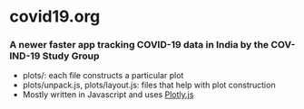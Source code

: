# covid19.org
### A newer faster app tracking COVID-19 data in India by the COV-IND-19 Study Group

- plots/: each file constructs a particular plot
- plots/unpack.js, plots/layout.js: files that help with plot construction
- Mostly written in Javascript and uses [Plotly.js](https://plotly.com/javascript/)
